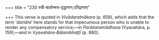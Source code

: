 +++
title = "230 स्त्री-बालोन्मत्त-वृद्धानान् दरिद्राणाम्"

+++
This verse is quoted in *Vivādaratnākara* (p. 658), which adds that the
term ‘*daridra*’ here stands for that impecunious person who is unable
to render any compensatory service;—in *Parāśaramādhava* (Vyavahāra, p.
159);—and in *Vyavahāra-Bālambhaṭṭī* (p. 880).


